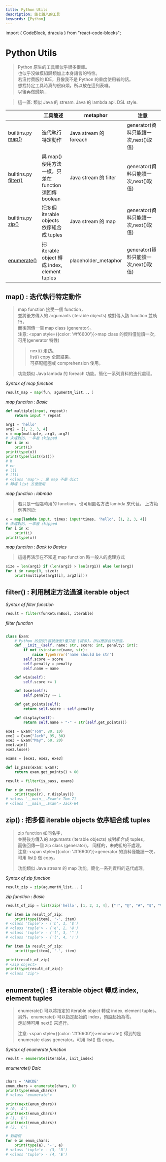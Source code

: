 ```yaml
---
title: Python Utils
description: 雜七雜八的工具
keywords: [Python]
---
```

import { CodeBlock, dracula  } from "react-code-blocks";

# Python Utils
> 
> Python 原生的工具類似乎很多很雜。  
> 也似乎沒做模組歸類加上本身語言的特性。  
> 若沒付費版的 IDE，且像我不是 Python 的重度使用者的話。  
> 想找特定工具時真的很麻煩，所以放在這列表囉。  
> 以後再做歸類...  

<div hidden> https://www.geeksforgeeks.org/python-map-function/ 
</div>


> 這一區: 類似 Java 的 stream. Java 的 lambda api. DSL style.


|         |   工具簡述    |  metaphor |  注意 |
|---------|-------------|-----|-----|
| builtins.py <br/>[map()](#map_function) | 迭代執行特定動作 |  Java stream 的 foreach | generator(資料只能讀一次,next()取值) |
| builtins.py <br/>[filter()](#filter_function) | 與 map() 使用方法一樣，只差在 function 須回傳 boolean |  Java stream 的 filter | generator(資料只能讀一次,next()取值) |
| builtins.py  <br/>[zip()](#zip_function) | 把多個 iterable objects 依序組合成 tuples | Java stream 的 map | generator(資料只能讀一次,next()取值) |
| [enumerate()](#enumerate_function) | 把 iterable object 轉成 index, element tuples | placeholder_metaphor | generator(資料只能讀一次,next()取值) |


## <span id="map_function">map() : 迭代執行特定動作</span>

> map function 接受一個 function，  
> 並將後方傳入的 argumants (iterable objects) 成對傳入該 function 並執行，  
> 而後回傳一個 map class (generator)。  
> 注意: <span style={{color: '#ff6600'}}>map class 的資料僅能讀一次</span>，  
> 可用(generator 特性)   
>> next() 走訪。  
>> list() copy 全部結果。  
>> 可搭配迴圈或 comprehension 使用。   
> 
> 功能類似 Java lambda 的 foreach 功能。簡化一系列資料的迭代處理。
>

_Syntax of map function_

```python
result_map = map(fun, agumentN_list... )
```

_map function : Basic_

```python
def multiple(input, repeat):
    return input * repeat

arg1 = 'hello'
arg2 = [1, 2, 3, 4]
x = map(multiple, arg1, arg2)
# 未成對的，一率被 skipped
for i in x:
    print(i)
print(type(x))
print(type(list((x))))
# h
# ee
# lll
# llll
# <class 'map'> : 是 map 不是 dict
# 轉成 list 方便使用
```


_map function : labmda_

> 若只是一個臨時用的 function，也可用匿名方法 lambda 來代替。
> 上方範例等同於:

```python
x = map(lambda input, times: input*times, 'hello', [1, 2, 3, 4])
# 未成對的，一率被 skipped
for i in x:
    print(i)
print(type(x))
```

_map function : Back to Basics_
> 這邊再演示在不知道 map function 時一般人的處理方式

```python
size = len(arg1) if (len(arg2) > len(arg1)) else len(arg2)
for i in range(0, size):
    print(multiple(arg1[i], arg2[i]))
```








## <span id="filter_function">filter() : 利用制定方法過濾 iterable object</span>

_Syntax of filter function_

```python
result = filter(funReturnBool, iterable)

```


_filter function_

```python

class Exam:
    # Python 的型別(冒號後面)僅只是 [提示]。所以應該自行檢查。
    def __init__(self, name: str, score: int, penalty: int):
        if not isinstance(name, str):
            raise TypeError('name should be str')
        self.score = score
        self.penalty = penalty
        self.name = name

    def win(self):
        self.score += 1

    def lose(self):
        self.penalty += 1

    def get_points(self):
        return self.score - self.penalty

    def display(self):
        return self.name + "-" + str(self.get_points())

exe1 = Exam("Tom", 80, 10)
exe2 = Exam("Jack", 95, 30)
exe3 = Exam("May", 60, 20)
exe1.win()
exe2.lose()

exams = [exe1, exe2, exe3]

def is_pass(exam: Exam):
    return exam.get_points() > 60

result = filter(is_pass, exams)

for r in result:
    print(type(r), r.display())
# <class '__main__.Exam'> Tom-71
# <class '__main__.Exam'> Jack-64
```

## <span id="zip_function">zip() : 把多個 iterable objects 依序組合成 tuples</span>

> zip function 如同名字，  
> 並將後方傳入的 argumants (iterable objects) 成對組合成 tuples，  
> 而後回傳一個 zip class (generator)。
> 同樣的，未成組的不處理。  
> 注意: <span style={{color: '#ff6600'}}>generator 的資料僅能讀一次</span>，可用 list() 做 copy。  
> 
> 功能類似 Java stream 的 map 功能。簡化一系列資料的迭代處理。
>

_Syntax of zip function_

```python
result_zip = zip(agumentN_list... )
```

_zip function : Basic_

```python
result_of_zip = list(zip('hello', [1, 2, 3, 4], {"!", "@", "#", "$", "%", "^"}))

for item in result_of_zip:
    print(type(item), '-', item)
# <class 'tuple'> - ('h', 1, '$')
# <class 'tuple'> - ('e', 2, '@')
# <class 'tuple'> - ('l', 3, '^')
# <class 'tuple'> - ('l', 4, '!')

for item in result_of_zip:
    print(type(item), '-', item)

print(result_of_zip)
# <zip object>
print(type(result_of_zip))
# <class 'zip'>
```


## <span id="enumerate_function">enumerate() : 把 iterable object 轉成 index, element tuples</span>

>
> enumerate() 可以將指定的 iterable object 轉成 index, element tuples。  
> 另外，enumerate() 可以指定起始的 index，預設起始為零。  
> 走訪時可用 next() 來進行。   
>
> 注意: <span style={{color: '#ff6600'}}>enumerate() 得到的是 enumerate class generator</span>。可用 list() 做 copy。  
> 


_Syntax of enumerate function_

```python
result = enumerate(iterable, init_index)
```

_enumerate() Baic_

```python

chars = 'ABCDE'
enum_chars = enumerate(chars, 0)
print(type(enum_chars))
# <class 'enumerate'>
    
print(next(enum_chars))
# (0, 'A')
print(next(enum_chars))
# (1, 'B')
print(next(enum_chars))
# (2, 'C')

# 剩兩個
for e in enum_chars:
    print(type(e), '-', e)
# <class 'tuple'> - (3, 'D')
# <class 'tuple'> - (4, 'E')

```